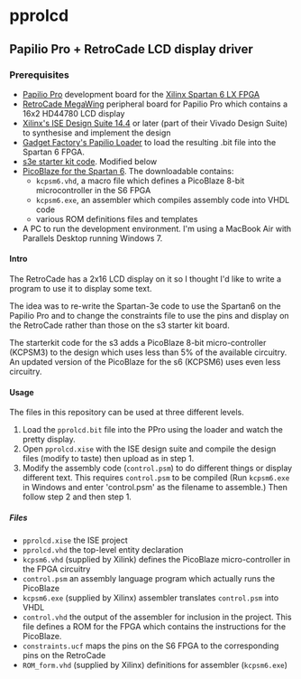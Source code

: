 # pprolcd

## Papilio Pro + RetroCade LCD display driver

### Prerequisites

* [Papilio Pro](http://www.gadgetfactory.net/papilio-wings) development board for the [Xilinx Spartan 6 LX FPGA](xilinx.com/products/silicon-devices/fpga/spartan-6/index.htm)
* [RetroCade MegaWing](http://www.gadgetfactory.net/papilio-wings) peripheral board for Papilio Pro which contains a 16x2 HD44780 LCD display
* [Xilinx's ISE Design Suite 14.4](http://www.xilinx.com/support/download/index.htm) or later (part of their Vivado Design Suite) to synthesise and implement the design
* [Gadget Factory's Papilio Loader](https://github.com/GadgetFactory/Papilio-Loader) to load the resulting .bit file into the Spartan 6 FPGA.
* [s3e starter kit code](http://www.xilinx.com/products/boards/s3astarter/reference_designs.htm). Modified below
* [PicoBlaze for the Spartan 6](http://www.xilinx.com/products/intellectual-property/picoblaze.htm). The downloadable contains:
	* `kcpsm6.vhd`, a macro file which defines a PicoBlaze 8-bit microcontroller in the S6 FPGA
	* `kcpsm6.exe`, an assembler which compiles assembly code into VHDL code
	* various ROM definitions files and templates
* A PC to run the development environment. I'm using a MacBook Air with Parallels Desktop running Windows 7.


#### Intro

The RetroCade has a 2x16 LCD display on it so I thought I'd like to write a program to use it to display some text.

The idea was to re-write the Spartan-3e code to use the Spartan6 on the Papilio Pro and to change the constraints file to use the pins and display on the RetroCade rather than those on the s3 starter kit board.

The starterkit code for the s3 adds a PicoBlaze 8-bit micro-controller (KCPSM3) to the design which uses less than 5% of the available circuitry. An updated version of the PicoBlaze for the s6 (KCPSM6) uses even less circuitry.

#### Usage
The files in this repository can be used at three different levels.

1. Load the `pprolcd.bit` file into the PPro using the loader and watch the pretty display.
2. Open `pprolcd.xise` with the ISE design suite and compile the design files (modify to taste) then upload as in step 1.
3. Modify the assembly code (`control.psm`) to do different things or display different text. This requires `control.psm` to be compiled (Run `kcpsm6.exe` in Windows and enter 'control.psm' as the filename to assemble.) Then follow step 2 and then step 1.

##### Files

* `pprolcd.xise` the ISE project
* `pprolcd.vhd` the top-level entity declaration
* `kcpsm6.vhd` (supplied by Xilink) defines the PicoBlaze micro-controller in the FPGA circuitry
* `control.psm` an assembly language program which actually runs the PicoBlaze
* `kcpsm6.exe` (supplied by Xilinx) assembler translates `control.psm` into VHDL
* `control.vhd` the output of the assembler for inclusion in the project. This file defines a ROM for the FPGA which contains the instructions for the PicoBlaze.
* `constraints.ucf` maps the pins on the S6 FPGA to the corresponding pins on the RetroCade
* `ROM_form.vhd` (supplied by Xilinx) definitions for assembler (`kcpsm6.exe`)

